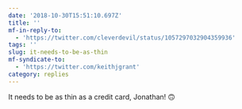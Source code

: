 ```yaml
---
date: '2018-10-30T15:51:10.697Z'
title: ''
mf-in-reply-to:
  - 'https://twitter.com/cleverdevil/status/1057297032904359936'
tags: ''
slug: it-needs-to-be-as-thin
mf-syndicate-to:
  - 'https://twitter.com/keithjgrant'
category: replies
---
```

It needs to be as thin as a credit card, Jonathan! 🙃
